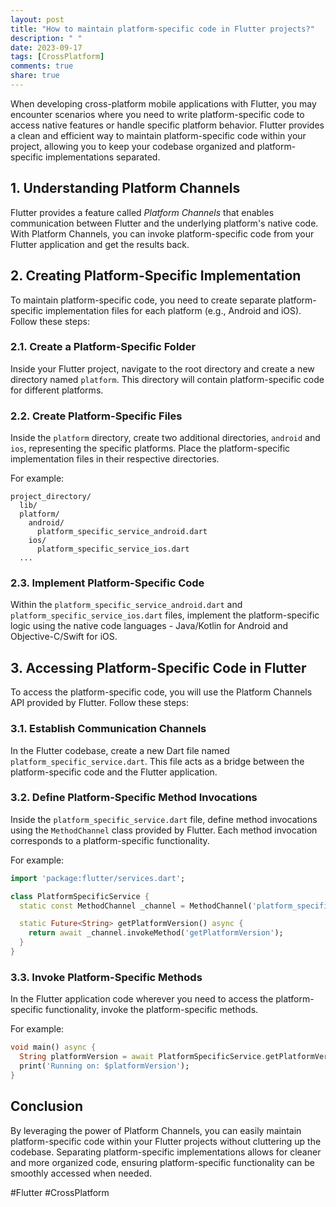 ```yaml
---
layout: post
title: "How to maintain platform-specific code in Flutter projects?"
description: " "
date: 2023-09-17
tags: [CrossPlatform]
comments: true
share: true
---
```


When developing cross-platform mobile applications with Flutter, you may encounter scenarios where you need to write platform-specific code to access native features or handle specific platform behavior. Flutter provides a clean and efficient way to maintain platform-specific code within your project, allowing you to keep your codebase organized and platform-specific implementations separated.

## 1. Understanding Platform Channels

Flutter provides a feature called *Platform Channels* that enables communication between Flutter and the underlying platform's native code. With Platform Channels, you can invoke platform-specific code from your Flutter application and get the results back.

## 2. Creating Platform-Specific Implementation

To maintain platform-specific code, you need to create separate platform-specific implementation files for each platform (e.g., Android and iOS). Follow these steps:

### 2.1. Create a Platform-Specific Folder

Inside your Flutter project, navigate to the root directory and create a new directory named `platform`. This directory will contain platform-specific code for different platforms.

### 2.2. Create Platform-Specific Files

Inside the `platform` directory, create two additional directories, `android` and `ios`, representing the specific platforms. Place the platform-specific implementation files in their respective directories.

For example:

```plaintext
project_directory/
  lib/
  platform/
    android/
      platform_specific_service_android.dart
    ios/
      platform_specific_service_ios.dart
  ...
```

### 2.3. Implement Platform-Specific Code

Within the `platform_specific_service_android.dart` and `platform_specific_service_ios.dart` files, implement the platform-specific logic using the native code languages - Java/Kotlin for Android and Objective-C/Swift for iOS.

## 3. Accessing Platform-Specific Code in Flutter

To access the platform-specific code, you will use the Platform Channels API provided by Flutter. Follow these steps:

### 3.1. Establish Communication Channels

In the Flutter codebase, create a new Dart file named `platform_specific_service.dart`. This file acts as a bridge between the platform-specific code and the Flutter application.

### 3.2. Define Platform-Specific Method Invocations

Inside the `platform_specific_service.dart` file, define method invocations using the `MethodChannel` class provided by Flutter. Each method invocation corresponds to a platform-specific functionality.

For example:

```dart
import 'package:flutter/services.dart';

class PlatformSpecificService {
  static const MethodChannel _channel = MethodChannel('platform_specific_channel');

  static Future<String> getPlatformVersion() async {
    return await _channel.invokeMethod('getPlatformVersion');
  }
}
```

### 3.3. Invoke Platform-Specific Methods

In the Flutter application code wherever you need to access the platform-specific functionality, invoke the platform-specific methods.

For example:

```dart
void main() async {
  String platformVersion = await PlatformSpecificService.getPlatformVersion();
  print('Running on: $platformVersion');
}
```

## Conclusion

By leveraging the power of Platform Channels, you can easily maintain platform-specific code within your Flutter projects without cluttering up the codebase. Separating platform-specific implementations allows for cleaner and more organized code, ensuring platform-specific functionality can be smoothly accessed when needed.

#Flutter #CrossPlatform